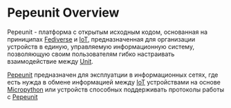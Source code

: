 # Pepeunit Overview

Pepeunit - платформа с открытым исходным кодом, основанная на приниципах [Fediverse](definitions#fediverse) и [IoT](definitions#iot), предназначенная для организации устройств в единую, управляемую информационную систему, позволяющую своим пользователям гибко настраивать взаимодействие между [Unit](definitions#unit).

[Pepeunit](definitions#pepeunit) предназначен для эксплуатции в информационных сетях, где есть нужда в обмене информацией между [IoT](definitions#iot) устройствами на основе [Micropython](definitions#micropython) или устройств способных поддерживать протоколы работы с [Pepeunit](definitions#pepeunit)